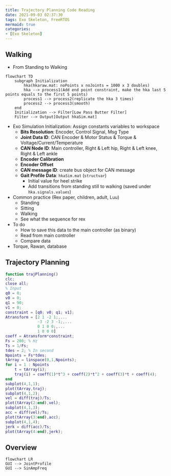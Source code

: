 ```yaml
---
title: Trajectory Planning Code Reading
date: 2021-09-03 02:37:30
tags: Exo Skeleton, FreeRTOS
mermaid: true
categories:
- [Exo Skeleton]
---
```


## Walking

- From Standing to Walking 

```mermaid
flowchart TD
	subgraph Initialization
		hka(hkaraw.mat: noPoints x noJoints = 1000 x 3 doubles)
		hka --> process1(Add end point constraint, make the hka last 5 points equals to the first 5 points)
		process1 --> process2(replicate the hka 3 times)
		process2 --> process3(smooth)
	end
	Initialization --> Filter[Low Pass Butter Filter]
	Filter --> Output[Output hkaSim.mat]
```

- Exo Simulation Initialization: Assign constants variables to workspace
  - **Bits Resolution**: Encoder, Control Signal, Msg Type
  - **Joint Data ID**: CAN Encoder & Motor Status & Torque &  Voltage/Current/Temperature
  - **CAN Node ID**: Main controller, Right & Left hip, Right & Left knee, Right & Left ankle
  - **Encoder Calibration**
  - **Encoder Offset**
  - **CAN message ID**: create bus object for CAN message
  - **Gait Profile Data**: `hkaSim.mat` (`structvar`)
    - Initial value for heel strike
    - Add transitions from standing still to walking (saved under `hka.signals.values`)
- Common practice (Rex paper, children, adult, Luu)
  - Standing 
  - Sitting
  - Walking
  - See what the sequence for rex
- To do
  - How to save this data to the main controller (as binary)
  - Read from main controller 
  - Compare data
- Torque, Rawan, database

## Trajectory Planning

```matlab
function trajPlanning()
clc;
close all;
% Input
q0 = 0;
v0 = 0;
q1 = 90;
v1 = 0;
constraint = [q0; v0; q1; v1];
Atransform = [2 1 -2 1;,...
              -3 -2 3 -1;,...
              0 1 0 0;,...
              1 0 0 0]
coeff = Atransform*constraint;
Fs = 200; % Hz
Ts = 1/Fs;
tdes = 2; % In second
Npoints = Fs*tdes;
tArray = linspace(0,1,Npoints);
for i = 1 : Npoints
    t = tArray(i);
    traj(i) = coeff(1)*t^3 + coeff(2)*t^2 + coeff(3)*t + coeff(4);    
end
subplot(4,1,1);
plot(tArray,traj);
subplot(4,1,2);
vel = diff(traj)/Ts;
plot(tArray(2:end),vel);
subplot(4,1,3);
acc = diff(vel)/Ts;
plot(tArray(3:end),acc);
subplot(4,1,4);
jerk = diff(acc)/Ts;
plot(tArray(4:end),jerk);

```

## Overview

```mermaid
flowchart LR
GUI --> JointProfile
GUI --> SinAmpFreq
```

